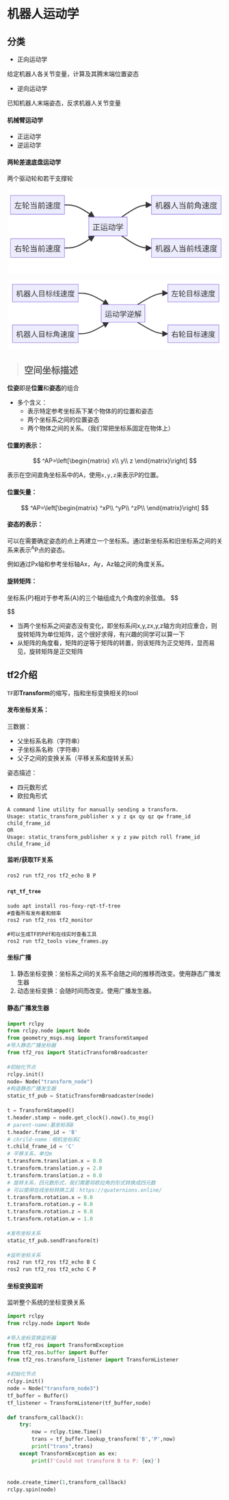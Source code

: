 # 机器人运动学

## 分类

* 正向运动学

给定机器人各关节变量，计算及其腾末端位置姿态

* 逆向运动学

已知机器人末端姿态，反求机器人关节变量

#### 机械臂运动学

* 正运动学
* 逆运动学

#### 两轮差速底盘运动学

两个驱动轮和若干支撑轮

![image-20230112150705453](机器人运动学.assets/image-20230112150705453.png)

![image-20230112150732458](机器人运动学.assets/image-20230112150732458.png)





> ## 空间坐标描述

**位姿**即是**位置**和**姿态**的组合

* 多个含义：
  * 表示特定参考坐标系下某个物体的的位置和姿态
  * 两个坐标系之间的位置姿态
  * 两个物体之间的关系。（我们常把坐标系固定在物体上）

#### 位置的表示：

$$
^AP=\left[\begin{matrix}
x\\
y\\
z
\end{matrix}\right]
$$

表示在空间直角坐标系中的A，使用```x,y,z```来表示P的位置。

#### 位置矢量：

$$
^AP=\left[\begin{matrix}
^xP\\
^yP\\
^zP\\
\end{matrix}\right]
$$

#### 姿态的表示：

可以在需要确定姿态的点上再建立一个坐标系。通过新坐标系和旧坐标系之间的关系来表示<sup>A</sup>P点的姿态。

例如通过Px轴和参考坐标轴Ax，Ay，Az轴之间的角度关系。

#### 旋转矩阵：

坐标系{P}相对于参考系{A}的三个轴组成九个角度的余弦值。
$$

$$

- 当两个坐标系之间姿态没有变化，即坐标系间x,y,zx,y,z轴方向对应重合，则旋转矩阵为单位矩阵，这个很好求得，有兴趣的同学可以算一下
- 从矩阵的角度看，矩阵的逆等于矩阵的转置，则该矩阵为正交矩阵，显而易见，旋转矩阵是正交矩阵





## tf2介绍

```TF```即**Transform**的缩写，指和坐标变换相关的tool

#### 发布坐标关系：

三数据：

- 父坐标系名称（字符串）
- 子坐标系名称（字符串）
- 父子之间的变换关系（平移关系和旋转关系）

姿态描述：

* 四元数形式
* 欧拉角形式

```shell
A command line utility for manually sending a transform.
Usage: static_transform_publisher x y z qx qy qz qw frame_id child_frame_id 
OR 
Usage: static_transform_publisher x y z yaw pitch roll frame_id child_frame_id 
```

#### 监听/获取TF关系

```shell
ros2 run tf2_ros tf2_echo B P
```

#### ```rqt_tf_tree```

```shell
sudo apt install ros-foxy-rqt-tf-tree
#查看所有发布者和频率
ros2 run tf2_ros tf2_monitor

#可以生成TF的Pdf和在线实时查看工具
ros2 run tf2_tools view_frames.py
```

#### 坐标广播

1. 静态坐标变换：坐标系之间的关系不会随之间的推移而改变。使用静态广播发生器
2. 动态坐标变换：会随时间而改变。使用广播发生器。



#### 静态广播发生器

```python
import rclpy
from rclpy.node import Node
from geometry_msgs.msg import TransformStamped
#导入静态广播坐标器
from tf2_ros import StaticTransformBroadcaster

#初始化节点
rclpy.init()
node= Node("transform_node")
#构造静态广播发生器
static_tf_pub = StaticTransformBroadcaster(node)

t = TransformStamped()
t.header.stamp = node.get_clock().now().to_msg()
# parent-name:基坐标系B
t.header.frame_id = 'B'
# chrild-name：相机坐标系C
t.child_frame_id = 'C'
# 平移关系，单位m
t.transform.translation.x = 0.0
t.transform.translation.y = 2.0
t.transform.translation.z = 0.0
# 旋转关系，四元数形式，我们需要将欧拉角的形式转换成四元数
# 可以使用在线坐标转换工具：https://quaternions.online/
t.transform.rotation.x = 0.0
t.transform.rotation.y = 0.0
t.transform.rotation.z = 0.0
t.transform.rotation.w = 1.0

#发布坐标关系
static_tf_pub.sendTransform(t)

#监听坐标关系
ros2 run tf2_ros tf2_echo B C
ros2 run tf2_ros tf2_echo C P
```



#### 坐标变换监听

监听整个系统的坐标变换关系

```python
import rclpy
from rclpy.node import Node

#导入坐标变换监听器
from tf2_ros import TransformException
from tf2_ros.buffer import Buffer
from tf2_ros.transform_listener import TransformListener

#初始化节点
rclpy.init()
node = Node("transform_node3")
tf_buffer = Buffer()
tf_listener = TransformListener(tf_buffer,node)

def transform_callback():    
    try:
        now = rclpy.time.Time()
        trans = tf_buffer.lookup_transform('B','P',now)
        print("trans",trans)
    except TransformException as ex:
        print(f'Could not transform B to P: {ex}')
        

node.create_timer(1,transform_callback)
rclpy.spin(node)
```

